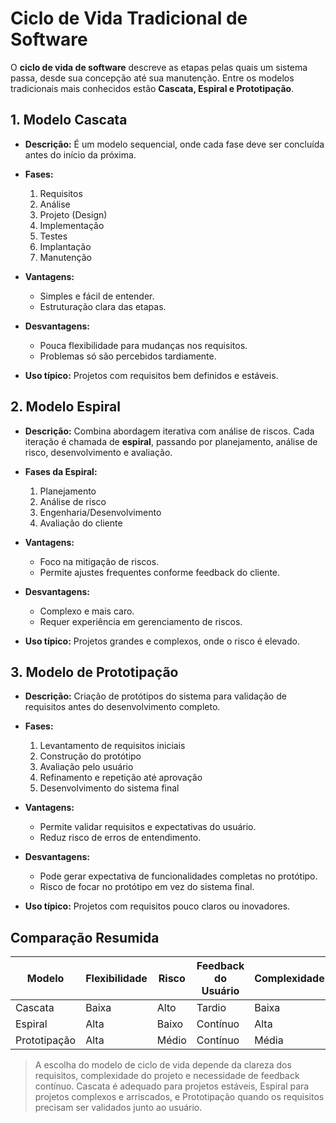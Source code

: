 # Ciclo de Vida Tradicional de Software

O **ciclo de vida de software** descreve as etapas pelas quais um sistema passa, desde sua concepção até sua manutenção. Entre os modelos tradicionais mais conhecidos estão **Cascata, Espiral e Prototipação**.

## 1. Modelo Cascata

* **Descrição:** É um modelo sequencial, onde cada fase deve ser concluída antes do início da próxima.
* **Fases:**

  1. Requisitos
  2. Análise
  3. Projeto (Design)
  4. Implementação
  5. Testes
  6. Implantação
  7. Manutenção
* **Vantagens:**

  * Simples e fácil de entender.
  * Estruturação clara das etapas.
* **Desvantagens:**

  * Pouca flexibilidade para mudanças nos requisitos.
  * Problemas só são percebidos tardiamente.
* **Uso típico:** Projetos com requisitos bem definidos e estáveis.

## 2. Modelo Espiral

* **Descrição:** Combina abordagem iterativa com análise de riscos. Cada iteração é chamada de **espiral**, passando por planejamento, análise de risco, desenvolvimento e avaliação.
* **Fases da Espiral:**

  1. Planejamento
  2. Análise de risco
  3. Engenharia/Desenvolvimento
  4. Avaliação do cliente
* **Vantagens:**

  * Foco na mitigação de riscos.
  * Permite ajustes frequentes conforme feedback do cliente.
* **Desvantagens:**

  * Complexo e mais caro.
  * Requer experiência em gerenciamento de riscos.
* **Uso típico:** Projetos grandes e complexos, onde o risco é elevado.

## 3. Modelo de Prototipação

* **Descrição:** Criação de protótipos do sistema para validação de requisitos antes do desenvolvimento completo.
* **Fases:**

  1. Levantamento de requisitos iniciais
  2. Construção do protótipo
  3. Avaliação pelo usuário
  4. Refinamento e repetição até aprovação
  5. Desenvolvimento do sistema final
* **Vantagens:**

  * Permite validar requisitos e expectativas do usuário.
  * Reduz risco de erros de entendimento.
* **Desvantagens:**

  * Pode gerar expectativa de funcionalidades completas no protótipo.
  * Risco de focar no protótipo em vez do sistema final.
* **Uso típico:** Projetos com requisitos pouco claros ou inovadores.

## Comparação Resumida

| Modelo       | Flexibilidade | Risco | Feedback do Usuário | Complexidade |
| ------------ | ------------- | ----- | ------------------- | ------------ |
| Cascata      | Baixa         | Alto  | Tardio              | Baixa        |
| Espiral      | Alta          | Baixo | Contínuo            | Alta         |
| Prototipação | Alta          | Médio | Contínuo            | Média        |

> A escolha do modelo de ciclo de vida depende da clareza dos requisitos, complexidade do projeto e necessidade de feedback contínuo. Cascata é adequado para projetos estáveis, Espiral para projetos complexos e arriscados, e Prototipação quando os requisitos precisam ser validados junto ao usuário.

